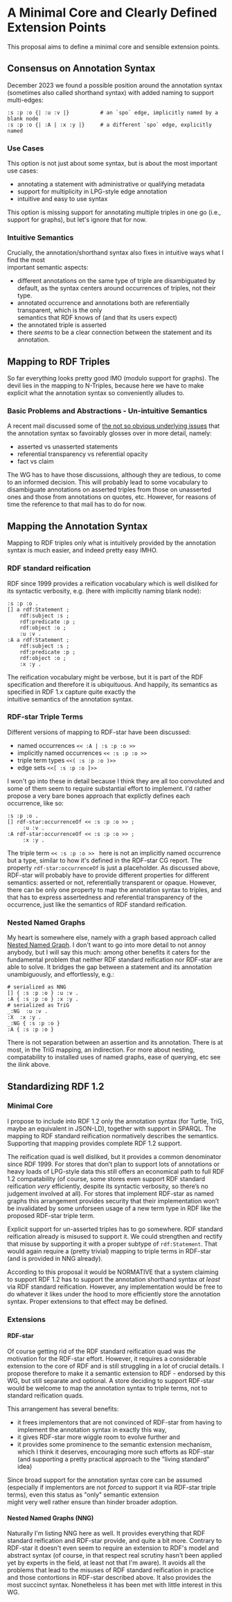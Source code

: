# A Minimal Core and Clearly Defined Extension Points

This proposal aims to define a minimal core and sensible extension points.


## Consensus on Annotation Syntax

December 2023 we found a possible position around the annotation syntax (sometimes also called shorthand syntax) 
with added naming to support multi-edges:

```turtle
:s :p :o {| :u :v |}          # an `spo` edge, implicitly named by a blank node
:s :p :o {| :A | :x :y |}     # a different `spo` edge, explicitly named
```

### Use Cases

This option is not just about some syntax, but is about the most important use cases:

- annotating a statement with administrative or qualifying metadata
- support for multiplicity in LPG-style edge annotation
- intuitive and easy to use syntax

This option is missing support for annotating multiple triples in one go (i.e., support for graphs), 
but let's ignore that for now.

### Intuitive Semantics

Crucially, the annotation/shorthand syntax also fixes in intuitive ways what I find the most  
important semantic aspects:

- different annotations on the same type of triple are disambiguated by default, as the syntax 
  centers around occurrences of triples, not their type.
- annotated occurrence and annotations both are referentially transparent, which is the only  
  semantics that RDF knows of (and that its users expect)
- the annotated triple is asserted
- there *seems* to be a clear connection between the statement and its annotation.


## Mapping to RDF Triples

So far everything looks pretty good IMO (modulo support for graphs). The devil lies in the mapping to
N-Triples, because here we have to make explicit what the annotation syntax so conveniently alludes to.

### Basic Problems and Abstractions - Un-intuitive Semantics

A recent mail discussed some of 
[the not so obvious underlying issues](https://lists.w3.org/Archives/Public/public-rdf-star-wg/2024Jan/0062.html)
that the annotation syntax so favoirably glosses over in more detail, namely:

- asserted vs unasserted statements
- referential transparency vs referential opacity
- fact vs claim

The WG has to have those discussions, although they are tedious, to come to an informed decision.
This will probably lead to some vocabulary to disambiguate annotations on asserted triples from 
those on unasserted ones and those from annotations on quotes, etc. However, for reasons of time 
the reference to that mail has to do for now.


## Mapping the Annotation Syntax

Mapping to RDF triples only what is intuitively provided by the annotation syntax is much easier, and 
indeed pretty easy IMHO.

### RDF standard reification

RDF since 1999 provides a reification vocabulary which is well disliked for its syntactic verbosity, 
e.g. (here with implicitly naming blank node):

```turtle
:s :p :o .
[] a rdf:Statement ;
    rdf:subject :s ;
    rdf:predicate :p ;
    rdf:object :o ;
    :u :v .
:A a rdf:Statement ;
    rdf:subject :s ;
    rdf:predicate :p ;
    rdf:object :o ;
    :x :y .
```
The reification vocabulary might be verbose, but it is part of the RDF specification and therefore 
it is ubiquituous. And happily, its semantics as specified in RDF 1.x capture quite exactly the  
intuitive semantics of the annotation syntax.

### RDF-star Triple Terms

Different versions of mapping  to RDF-star have been discussed:

- named occurrences `<< :A | :s :p :o >>`
- implicitly named occurrences `<< :s :p :o >> `
- triple term types `<<( :s :p :o )>>`
- edge sets `<<[ :s :p :o ]>>`

I won't go into these in detail because I think they are all too convoluted and some of them seem to 
require substantial effort to implement. I'd rather propose a very bare bones approach that explictly
defines each occurrence, like so:
```turtle
:s :p :o .
[] rdf-star:occurrenceOf << :s :p :o >> ;
     :u :v .
:A rdf-star:occurrenceOf << :s :p :o >> ;
     :x :y .
```
The triple term `<< :s :p :o >> ` here is not an implicitly named occurrence but a type, similar to 
how it's defined in the RDF-star CG report.
The property `rdf-star:occurrenceOf` is just a placeholder. As discussed above, RDF-star will probably
have to provide different properties for different semantics: asserted or not, referentially transparent
or opaque. However, there can be only one property to map the annotation syntax to triples, and that has
to express assertedness and referential transparency of the occurrence, just like the semantics of RDF 
standard reification.

### Nested Named Graphs
My heart is somewhere else, namely with a graph based approach called [Nested Named Graph](https://github.com/rat10/nng). 
I don't want to go into more detail to not annoy anybody, but I will say this much: among other benefits 
it caters for the fundamental problem that neither RDF standard reification nor RDF-star are able to 
solve. It bridges the gap between a statement and its annotation unambiguously, and effortlessly, e.g.:
```turtle
# serialized as NNG
[] { :s :p :o } :u :v .
:A { :s :p :o } :x :y .
# serialized as TriG
_:NG  :u :v .
:X  :x :y .
_:NG { :s :p :o }
:A { :s :p :o }
```
There is not separation between an assertion and its annotation. There is at most, in the TriG mapping, 
an indirection. For more about nesting, compatability to installed uses of named graphs, ease of querying, 
etc see the ilink above.


## Standardizing RDF 1.2

### Minimal Core

I propose to include into RDF 1.2 only the annotation syntax (for Turtle, TriG, maybe an equivalent 
in JSON-LD), together with support in SPARQL. The mapping to RDF standard reification normatively 
describes the semantics. Supporting that mapping provides complete RDF 1.2 support.

The reification quad is well disliked, but it provides a common denominator since RDF 1999.
For stores that don’t plan to support lots of annotations or heavy loads of LPG-style data this still 
offers an economical path to full RDF 1.2 compatability (of course, some stores even support RDF 
standard reification *very* efficiently, despite its syntactic verbosity, so there’s no judgement 
involved at all). For stores that implement RDF-star as named graphs this arrangement provides 
security that their implementation won’t be invalidated by some unforseen usage of a new term type
in RDF like the proposed RDF-star triple term.

Explicit support for un-asserted triples has to go somewhere. RDF standard reification already is
misused to support it. We could strengthen and rectify that misuse by supporting it with a proper
subtype of `rdf:Statement`. That would again require a (pretty trivial) mapping to triple terms in 
RDF-star (and is provided in NNG already).

According to this proposal it would be NORMATIVE that a system claiming to support RDF 1.2 has to 
support the annotation shorthand syntax *at least* via RDF standard reification. However, any 
implementation would be free to do whatever it likes under the hood to more efficiently store 
the annotation syntax. Proper extensions to that effect may be defined.


### Extensions

#### RDF-star

Of course getting rid of the RDF standard reification quad was *the* motivation for the RDF-star effort. 
However, it requires a considerable extension to the core of RDF and is still struggling in a lot
of crucial details. I propose therefore to make it a semantic extension to RDF - endorsed by this WG,
but still separate and optional. A store deciding to support RDF-star would be welcome to map the 
annotation syntax to triple terms, not to standard reification quads. 

This arrangement has several benefits:

- it frees implementors that are not convinced of RDF-star from having to implement the annotation
  syntax in exactly this way,
- it gives RDF-star more wiggle room to evolve further and
- it provides some prominence to the semantic extension mechanism, which I think it deserves, 
encouraging more such efforts as RDF-star (and supporting a pretty practical approach to the
"living standard" idea)

Since broad support for the annotation syntax core can be assumed (especially if implementors are not 
*forced* to support it via RDF-star triple terms), even this status as "only" semantic extension  
might very well rather ensure than hinder broader adoption.


#### Nested Named Graphs (NNG)

Naturally I'm listing NNG here as well. It provides everything that RDF standard reification and
RDF-star provide, and quite a bit more. Contrary to RDF-star it doesn't even seem to require an 
extension to RDF's model and abstract syntax (of course, in that respect real scrutiny hasn't been 
applied yet by experts in the field, at least not that I'm aware). It avoids all the problems that 
lead to the misuses of RDF standard reification in practice and those contortions in RDF-star 
described above. It also provides the most succinct syntax. Nonetheless it has been met with little 
interest in this WG.
